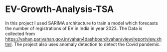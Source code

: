 # EV-Growth-Analysis-TSA
In this project I used SARIMA architecture to train a model which forecasts the number of registrations of EV in India in year 2023. The Data is collected from https://vahan.parivahan.gov.in/vahan4dashboard/vahan/view/reportview.xhtml. The project also uses anomaly detection to detect the Covid pandemic.
